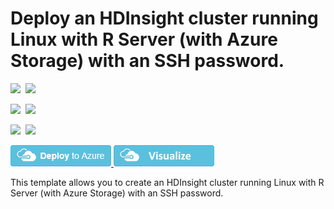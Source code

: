 # Deploy an HDInsight cluster running Linux with R Server (with Azure Storage) with an SSH password.

<IMG SRC="https://azurequickstartsservice.blob.core.windows.net/badges/101-hdinsight-rserver/PublicLastTestDate.svg" />&nbsp;
<IMG SRC="https://azurequickstartsservice.blob.core.windows.net/badges/101-hdinsight-rserver/PublicDeployment.svg" />&nbsp;

<IMG SRC="https://azurequickstartsservice.blob.core.windows.net/badges/101-hdinsight-rserver/FairfaxLastTestDate.svg" />&nbsp;
<IMG SRC="https://azurequickstartsservice.blob.core.windows.net/badges/101-hdinsight-rserver/FairfaxDeployment.svg" />&nbsp;

<IMG SRC="https://azurequickstartsservice.blob.core.windows.net/badges/101-hdinsight-rserver/BestPracticeResult.svg" />&nbsp;
<IMG SRC="https://azurequickstartsservice.blob.core.windows.net/badges/101-hdinsight-rserver/CredScanResult.svg" />&nbsp;

<a href="https://portal.azure.com/#create/Microsoft.Template/uri/https%3A%2F%2Fraw.githubusercontent.com%2FAzure%2Fazure-quickstart-templates%2Fmaster%2F101-hdinsight-rserver%2Fazuredeploy.json" target="_blank">
    <img src="https://raw.githubusercontent.com/Azure/azure-quickstart-templates/master/1-CONTRIBUTION-GUIDE/images/deploytoazure.png"/>
</a>
<a href="http://armviz.io/#/?load=https%3A%2F%2Fraw.githubusercontent.com%2FAzure%2Fazure-quickstart-templates%2Fmaster%2Fhdinsight-rserver%2Fazuredeploy.json" target="_blank">
    <img src="https://raw.githubusercontent.com/Azure/azure-quickstart-templates/master/1-CONTRIBUTION-GUIDE/images/visualizebutton.png"/>
</a>

This template allows you to create an HDInsight cluster running Linux with R Server (with Azure Storage) with an SSH password.

